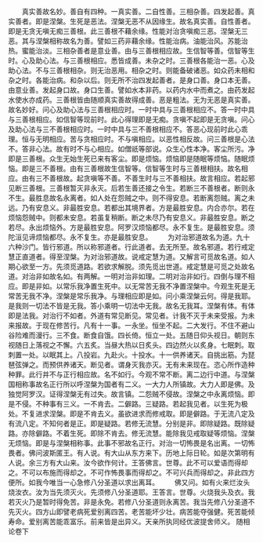 <!-- { "loadSidebar": true } -->
　　真实善故名妙。善自有四种。一真实善。二自性善。三相杂善。四发起善。真实善者。即是涅槃。生死是恶法。涅槃无恶不从因缘生。故名真实善。自性善者。即是无贪无嗔无痴三善根。此三善根不藉余缘。性能对治贪嗔痴三恶。涅槃无三恶。其与涅槃相称故名为善。譬如三药非藉余缘。性能治病。油能治风。苏能治热。蜜能治淡。三相杂善者是意业善。由与三善根相应故。生信智等善。信智等生时。心及助心法。与三善根相应。悉皆成善。未杂之时。三善根各能治一恶。心及助心法。不与三善根相杂。则无治恶用。相杂之时。则能备破诸恶。如众药未相和杂之时。各能治病。和杂以后。则无所不治四发起善者。是身口善。身口本无善。由意业善。发起身口故。身口生善。譬如水本非药。以药内水中而煮之。由药发起水使水亦成药。三善根皆由随顺真实善故得成善。恶是粗法。无为无恶是真实善。故名妙好。问心及助心法与三善根相应时。一时中具与三善根相应不。答一时中具与三善根相应。如信智等现前时。此心得理即是无痴。贪嗔不起即是无贪嗔。问心及助心法与三不善根相应时。一时中具与三不善根相应不。答恶心现前时此心乖理。恒与无明相应。苦与贪相应时。不与嗔相应。以恶性相反故。问三善根是心法不。答非心法。故有时不与心相应。如僧祇等部说。众生心性本净。客尘所污。净即是三善根。众生无始生死已来有客尘。即是烦恼。烦恼即是随眠等烦恼。随眠烦恼。即是三不善根。由有三善根故生信智等。信智等生时与三善根相扶。故名相应。由有三不善根故。起贪嗔等不善。不善生时与三不善相扶。故言相应。若起邪见断三善根。三善根暂灭非永灭。后若生善还接之令生。若断三不善根者。断则永不生。最胜息故名永离者。如人处在怨贼之中。则不得安息。若断离怨贼。离之未远。乃有安息义。非最胜安息。若都出其境界者。方是最胜安息。内合亦尔。若在烦恼怨贼中。则都未安息。若虽复稍断。断之未尽乃有安息义。非最胜安息。断之若尽。永出烦恼外。方是最胜安息。阿罗汉烦恼都尽。永不复生。是最胜安息。须陀洹见谛烦恼都尽。永不复生。亦是最胜安息。
　　为对治邪道故名为道。九十六种沙门。皆行邪道。所以称邪道者。行此道者。去无所至。故名邪道。若行戒定慧正直道者。得至涅槃。为对治邪道故。说戒定慧为道。又解言可觅故名道。如人期心欲至一方。先须觅道路。若欲求解脱。须先觅出世道。戒定慧是可觅之处故名道。对治非如故名如。有两解。一明对治非如理。二明对治非如行。四倒与理不相应。即是非如。以常乐我净置生死中。以无常苦无我不净置涅槃中。今观生死是无常苦无我不净。涅槃是常乐我净。与理相应即是如。问小乘涅槃云何。得是我耶。是我则一切法不皆是无我。答小乘明一切法中无我。故名无我耳。涅槃有体。有体即是法我。对治行不如者。外道有常见断见。常见者。计我不灭于未来受报。为未来报故。于现在修苦行。凡有十一事。一永坐。恒坐不起。二大发行。不住不避山谷险难而漫行。三不食。断食自饿。四长倚。恒立一处。五随日仰头视日。朝则东视随日上落视之不懈。六五炙。当昼大热以日炙头。四边然火以炙身。七眠刺。取刺置一处。以眠其上。八投岩。九赴火。十投水。十一供养诸天。自挑出筋。为琵琶弦弹之。而预供养诸天。断见者。谓身灭我亦灭。无有未来现在。恣心所作造种种罪。此行并不与正行相应故。名不如行。今观不常不断。离二边行中道。与涅槃国相称事故名正行所以呼涅槃为国者有二义。一大力人所镇故。大力人即是佛。及独觉阿罗汉。证得涅槃无有过失。故言镇。二怨贼不侵故。涅槃之中永离烦恼。即是不侵。不种事有三义。一不肯去。二僻路。三疑路。若起我见者。以生死为极处。不复进求涅槃。即是不肯去义。虽欲进求而修戒取。即是僻路。于无流八定及有流八定。不知何者是正。即是疑路。若修无流慧。分别是非。即除疑路。既除疑路。亦除僻路。不着生死。即除不肯去。修无流慧。能除我见戒取疑等烦恼。涅槃无烦恼。即是与涅槃相称事。此事不邪故名正行。对治一切怖畏是名出离。一切怖畏者。佛问波斯匿王。有人说。有大山从东方来下。历地上际日轮。如是次第明有人说。余三方有大山来。汝今欲作何计。王答佛言。世尊。此不可以爱语而得却之。不可以布施而得却之。不可作怖畏事而得却之。不可兴兵而得却之。非此四方便所。如我今唯当一心急修八分圣道以求出离耳。
　　佛又问。如有火来烂汝头烧汝衣。汝为当先须灭火。先须修八分圣道耶。王答言。世尊。火烧我头及衣。我若灭火乃是暂时得免苦。非是永免。若修八分圣道则永离苦。我当先修八分圣道不先灭火。四方山即譬老病死爱别离四苦。老苦能坏少壮。病苦能夺强健。死苦能倾寿命。爱别离苦能乖富乐。前来皆是出异义。天亲所执同经优波提舍师义。
随相论卷下
